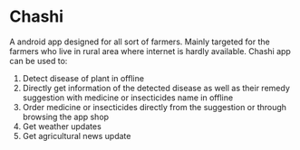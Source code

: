 # Chashi

A android app designed for all sort of farmers. Mainly targeted for the farmers who live in rural area where internet is hardly available.
Chashi app can be used to:

1. Detect disease of plant in offline
2. Directly get information of the detected disease as well as their remedy suggestion with medicine or insecticides name in offline
3. Order medicine or insecticides directly from the suggestion or through browsing the app shop
4. Get weather updates
5. Get agricultural news update 
